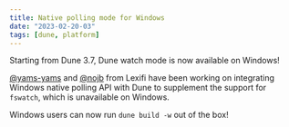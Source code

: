 ```yaml
---
title: Native polling mode for Windows
date: "2023-02-20-03"
tags: [dune, platform]
---
```


Starting from Dune 3.7, Dune watch mode is now available on Windows!

[@yams-yams](https://github.com/yams-yams) and [@nojb](https://github.com/nojb)
from Lexifi have been working on integrating Windows native polling API with
Dune to supplement the support for `fswatch`, which is unavailable on Windows.

Windows users can now run `dune build -w` out of the box!
